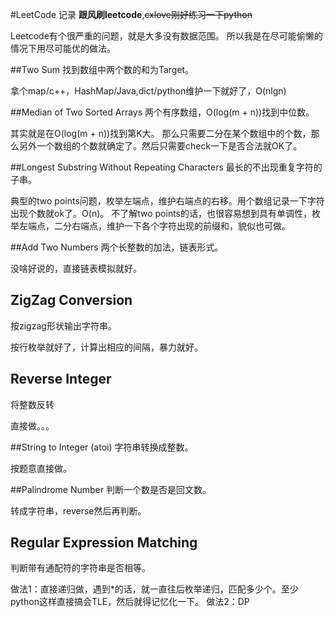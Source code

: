 #LeetCode 记录
**跟风刷leetcode**,<del>cxlove刚好练习一下python</del>

Leetcode有个很严重的问题，就是大多没有数据范围。
所以我是在尽可能偷懒的情况下用尽可能优的做法。

##Two Sum 
找到数组中两个数的和为Target。

拿个map/c++，HashMap/Java,dict/python维护一下就好了，O(nlgn)

##Median of Two Sorted Arrays
两个有序数组，O(log(m + n))找到中位数。

其实就是在O(log(m + n))找到第K大。
那么只需要二分在某个数组中的个数，那么另外一个数组的个数就确定了。然后只需要check一下是否合法就OK了。

##Longest Substring Without Repeating Characters
最长的不出现重复字符的子串。

典型的two points问题，枚举左端点，维护右端点的右移。用个数组记录一下字符出现个数就ok了。O(n)。
不了解two points的话，也很容易想到具有单调性，枚举左端点，二分右端点，维护一下各个字符出现的前缀和，貌似也可做。

##Add Two Numbers
两个长整数的加法，链表形式。

没啥好说的，直接链表模拟就好。

## ZigZag Conversion 
按zigzag形状输出字符串。

按行枚举就好了，计算出相应的间隔，暴力就好。

## Reverse Integer 
将整数反转

直接做。。。

##String to Integer (atoi) 
字符串转换成整数。

按题意直接做。

##Palindrome Number
判断一个数是否是回文数。

转成字符串，reverse然后再判断。

## Regular Expression Matching
判断带有通配符的字符串是否相等。

做法1：直接递归做，遇到*的话，就一直往后枚举递归，匹配多少个。至少python这样直接搞会TLE，然后就得记忆化一下。
做法2：DP



